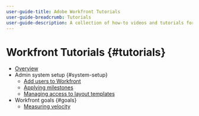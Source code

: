 ```yaml
---
user-guide-title: Adobe Workfront Tutorials
user-guide-breadcrumb: Tutorials
user-guide-description: A collection of how-to videos and tutorials for Workfront.
---
```


# Workfront Tutorials {#tutorials}

+ [Overview](overview.md)
+ Admin system setup {#system-setup}
  + [Add users to Workfront](admin-system-setups/add-users-to-workfront.md)
  + [Applying milestones](admin-system-setups/applying-milestones.md)
  + [Managing access to layout templates](admin-system-setups/assign-and-manage-acess-to-layout-templates.md)
+ Workfront goals {#goals}
  + [Measuring velocity](workfront-goals/introduction-to-workfront-goals.md)

<!--
Articles must be added to this TOC file in order to render.

The first item in the list should be a link to an article. This is your guide's home page.

Use this list format to specify links to articles and section headings that expand and collapse in the left rail of the user guide.

An article link CANNOT be used as a section heading.
-->
